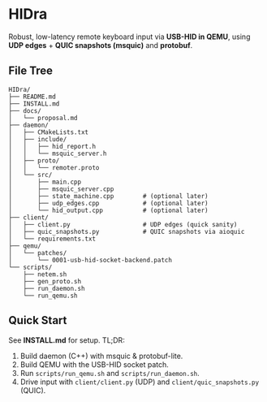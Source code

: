 # HIDra

Robust, low-latency remote keyboard input via **USB-HID in QEMU**, using **UDP edges** + **QUIC snapshots (msquic)** and **protobuf**.

## File Tree
```
HIDra/
├── README.md
├── INSTALL.md
├── docs/
│   └── proposal.md
├── daemon/
│   ├── CMakeLists.txt
│   ├── include/
│   │   ├── hid_report.h
│   │   └── msquic_server.h
│   ├── proto/
│   │   └── remoter.proto
│   └── src/
│       ├── main.cpp
│       ├── msquic_server.cpp
│       ├── state_machine.cpp        # (optional later)
│       ├── udp_edges.cpp            # (optional later)
│       └── hid_output.cpp           # (optional later)
├── client/
│   ├── client.py                    # UDP edges (quick sanity)
│   ├── quic_snapshots.py            # QUIC snapshots via aioquic
│   └── requirements.txt
├── qemu/
│   └── patches/
│       └── 0001-usb-hid-socket-backend.patch
└── scripts/
    ├── netem.sh
    ├── gen_proto.sh
    ├── run_daemon.sh
    └── run_qemu.sh
```

## Quick Start
See **INSTALL.md** for setup. TL;DR:
1) Build daemon (C++) with msquic & protobuf-lite.  
2) Build QEMU with the USB-HID socket patch.  
3) Run `scripts/run_qemu.sh` and `scripts/run_daemon.sh`.  
4) Drive input with `client/client.py` (UDP) and `client/quic_snapshots.py` (QUIC).

